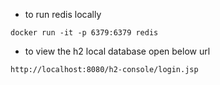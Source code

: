 - to run redis locally
```shell
docker run -it -p 6379:6379 redis
```

- to view the h2 local database open below url
```shell
http://localhost:8080/h2-console/login.jsp
```
